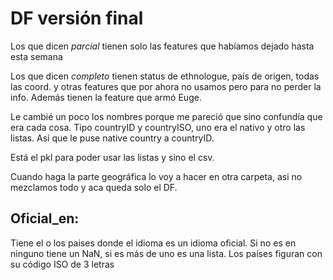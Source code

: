 # DF versión final
Los que dicen *parcial* tienen solo las features que habíamos dejado hasta esta semana

Los que dicen *completo* tienen status de ethnologue, país de origen, todas las coord. y otras features que por ahora no usamos pero para no perder la info.
Además tienen la feature que armó Euge.

Le cambié un poco los nombres porque me pareció que sino confundía que era cada cosa. Tipo countryID y countryISO, uno era el nativo y otro las listas. Así que le puse native country a countryID. 

Está el pkl para poder usar las listas y sino el csv.

Cuando haga la parte geográfica lo voy a hacer en otra carpeta, asi no mezclamos todo y aca queda solo el DF.

## Oficial_en:
Tiene el o los paises donde el idioma es un idioma oficial. Si no es en ninguno tiene un NaN, si es más de uno es una lista.
Los países figuran con su código ISO de 3 letras
